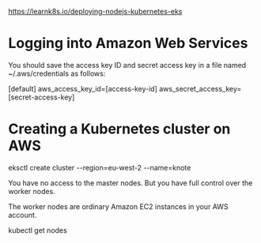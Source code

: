 https://learnk8s.io/deploying-nodejs-kubernetes-eks

# Logging into Amazon Web Services

You should save the access key ID and secret access key in a file named ~/.aws/credentials as follows:

[default]
aws_access_key_id=[access-key-id]
aws_secret_access_key=[secret-access-key]

# Creating a Kubernetes cluster on AWS

eksctl create cluster --region=eu-west-2 --name=knote


You have no access to the master nodes.
But you have full control over the worker nodes.

The worker nodes are ordinary Amazon EC2 instances in your AWS account.

kubectl get nodes
